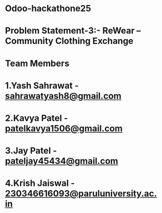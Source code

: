 # Odoo-hackathone25

# Problem Statement-3:- ReWear – Community Clothing Exchange

# Team Members

# 1.Yash Sahrawat - sahrawatyash8@gmail.com
# 2.Kavya Patel - patelkavya1506@gmail.com
# 3.Jay Patel - pateljay45434@gmail.com
# 4.Krish Jaiswal - 230346616093@paruluniversity.ac.in
